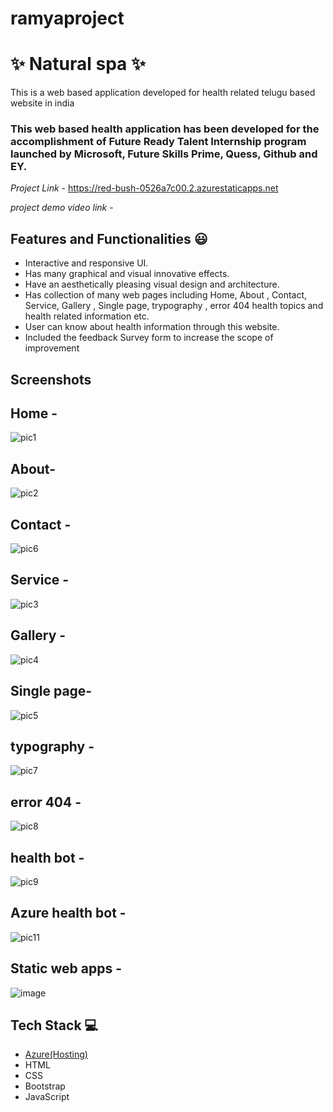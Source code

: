 # ramyaproject
# ✨ Natural spa ✨

This is a web based application developed for health related telugu based website in india

### This web based health application has been developed for the accomplishment of Future Ready Talent Internship program launched by Microsoft, Future Skills Prime, Quess, Github and EY.


*Project Link* - https://red-bush-0526a7c00.2.azurestaticapps.net

*project demo video link* -

## Features and Functionalities 😃

- Interactive and responsive UI.
- Has many graphical and visual innovative effects.
- Have an aesthetically pleasing visual design and architecture.
- Has collection of many web pages including Home, About , Contact, Service, Gallery , Single page, trypography , error 404  health topics and health related information etc.
- User can know about health information through this website.
- Included the feedback Survey form to increase the scope of improvement 

## Screenshots

## Home -
![pic1](https://user-images.githubusercontent.com/116336340/208362866-7e31b090-f160-484e-9645-f8111c3be7bd.png)





## About-
![pic2](https://user-images.githubusercontent.com/116336340/208362967-bb634d3e-8b1f-456f-86de-3bc42247a11d.png)





## Contact -
![pic6](https://user-images.githubusercontent.com/116336340/208363240-2f2b42e3-f652-4cd8-99b7-f4acc508499d.png)








## Service -
![pic3](https://user-images.githubusercontent.com/116336340/208363029-19882b62-7470-4fa8-8507-c4654d32ea68.png)







## Gallery -
![pic4](https://user-images.githubusercontent.com/116336340/208363118-0e28c7c6-3c7e-462c-8e1d-449f6b4597e0.png)









## Single page-
![pic5](https://user-images.githubusercontent.com/116336340/208363186-32693973-928c-4afa-9488-52d0eef1fb54.png)








## typography -
![pic7](https://user-images.githubusercontent.com/116336340/208364915-c5685dc7-a8ac-4341-a1b2-66bcc307c4cc.png)






## error 404 -
![pic8](https://user-images.githubusercontent.com/116336340/208365041-5a2f9669-1ed3-45a9-81aa-8b23a27a0ddb.png)






## health bot -
![pic9](https://user-images.githubusercontent.com/116336340/208363405-7f73df6d-d383-4bea-baf2-14e8088e9030.png)







## Azure health bot -
![pic11](https://user-images.githubusercontent.com/116336340/208363856-68f55f5b-b95b-4455-9e1f-6b7944ee84ee.png)







## Static web apps -
![image](https://user-images.githubusercontent.com/116336340/208365181-8895796b-1096-45c2-8fb2-aa491f22517a.png)






## Tech Stack 💻

- [Azure(Hosting)](https://azure.microsoft.com/en-in/features/azure-portal/)
- HTML
- CSS
- Bootstrap
- JavaScript
